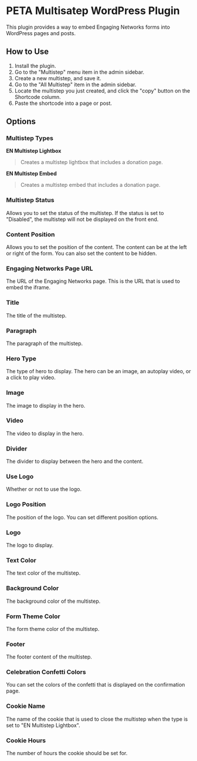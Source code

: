 # PETA Multisatep WordPress Plugin

This plugin provides a way to embed Engaging Networks forms into WordPress pages and posts.

## How to Use

1. Install the plugin.
2. Go to the "Multistep" menu item in the admin sidebar.
3. Create a new multistep, and save it.
4. Go to the "All Multistep" item in the admin sidebar.
5. Locate the multistep you just created, and click the "copy" button on the Shortcode column.
6. Paste the shortcode into a page or post.

## Options

### Multistep Types

**EN Multistep Lightbox**

> Creates a multistep lightbox that includes a donation page.

**EN Multistep Embed**

> Creates a multistep embed that includes a donation page.

### Multistep Status

Allows you to set the status of the multistep. If the status is set to "Disabled", the multistep will not be displayed on the front end.

### Content Position

Allows you to set the position of the content. The content can be at the left or right of the form. You can also set the content to be hidden.

### Engaging Networks Page URL

The URL of the Engaging Networks page. This is the URL that is used to embed the iframe.

### Title

The title of the multistep.

### Paragraph

The paragraph of the multistep.

### Hero Type

The type of hero to display. The hero can be an image, an autoplay video, or a click to play video.

### Image

The image to display in the hero.

### Video

The video to display in the hero.

### Divider

The divider to display between the hero and the content.

### Use Logo

Whether or not to use the logo.

### Logo Position

The position of the logo. You can set different position options.

### Logo

The logo to display.

### Text Color

The text color of the multistep.

### Background Color

The background color of the multistep.

### Form Theme Color

The form theme color of the multistep.

### Footer

The footer content of the multistep.

### Celebration Confetti Colors

You can set the colors of the confetti that is displayed on the confirmation page.

### Cookie Name

The name of the cookie that is used to close the multistep when the type is set to "EN Multistep Lightbox".

### Cookie Hours

The number of hours the cookie should be set for.

